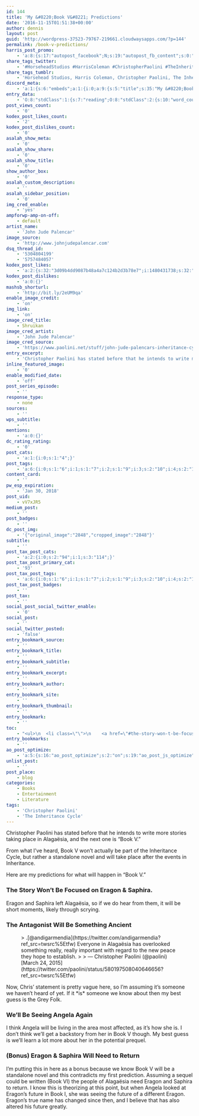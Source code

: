 ```yaml
---
id: 144
title: 'My &#8220;Book V&#8221; Predictions'
date: '2016-11-15T01:51:38+00:00'
author: dennis
layout: post
guid: 'http://wordpress-37523-79767-219661.cloudwaysapps.com/?p=144'
permalink: /book-v-predictions/
harris_post_promo:
    - 'a:8:{s:17:"autopost_facebook";N;s:19:"autopost_fb_content";s:0:"";s:16:"autopost_twitter";N;s:19:"autopost_tw_content";s:0:"";s:15:"autopost_tumblr";N;s:19:"autopost_tu_content";s:0:"";s:16:"autopost_discord";N;s:19:"autopost_di_content";s:0:"";}'
share_tags_twitter:
    - '#HorseheadStudios #HarrisColeman #ChristopherPaolini #TheInheritanceCycle'
share_tags_tumblr:
    - 'Horsehead Studios, Harris Coleman, Christopher Paolini, The Inheritance Cycle'
discord_meta:
    - 'a:1:{s:6:"embeds";a:1:{i:0;a:9:{s:5:"title";s:35:"My &#8220;Book V&#8221; Predictions";s:4:"type";s:4:"rich";s:5:"color";i:7564657;s:11:"description";s:779:"[nl]Christopher Paolini has stated before that he intends to write more stories taking place in&nbsp;Alagaësia, and the next one is "Book V."[nl][nl][nl][nl]From what I''ve heard, Book V won''t actually be part of the Inheritance Cycle, but rather a standalone novel and will take place after the events in Inheritance.[nl][nl][nl][nl][nl][nl]**Topics:** [#Books](https://wolfheartstudios-022022.local/topic/entertainment/literature/books/) [#Entertainment](https://wolfheartstudios-022022.local/topic/entertainment/) [#Literature](https://wolfheartstudios-022022.local/topic/entertainment/literature/) [#Christopher Paolini](https://wolfheartstudios-022022.local/tag/christopher-paolini/) [#The Inheritance Cycle](https://wolfheartstudios-022022.local/tag/the-inheritance-cycle/)";s:3:"url";s:25:"https://wolfhe.art/jv5J5y";s:9:"timestamp";s:25:"2016-11-15T01:51:38-06:00";s:6:"footer";a:2:{s:4:"text";s:47:"Wolfheart Studios | Image by John Jude Palencar";s:8:"icon_url";s:39:"https://cdn.horsehead.tv/32x32/logo.png";}s:6:"author";a:2:{s:4:"name";s:25:"Dennis Abernathy Harrison";s:8:"icon_url";s:81:"https://secure.gravatar.com/avatar/46bd34a2a271159557a75f870d29d02d?s=32&d=mm&r=g";}s:5:"image";a:1:{s:3:"url";s:43:"https://cloud.wolfheart.tv/lRRJqxSyiGqr.png";}}}}'
entry_data:
    - 'O:8:"stdClass":1:{s:7:"reading";O:8:"stdClass":2:{s:10:"word_count";i:282;s:12:"reading_time";i:0;}}'
post_views_count:
    - '0'
kodex_post_likes_count:
    - '2'
kodex_post_dislikes_count:
    - '0'
asalah_show_meta:
    - '0'
asalah_show_share:
    - '0'
asalah_show_title:
    - '0'
show_author_box:
    - '0'
asalah_custom_description:
    - ''
asalah_sidebar_position:
    - '0'
img_cred_enable:
    - 'yes'
ampforwp-amp-on-off:
    - default
artist_name:
    - 'John Jude Palencar'
image_source:
    - 'http://www.johnjudepalencar.com'
dsq_thread_id:
    - '5304804199'
    - '5757484057'
kodex_post_likes:
    - 'a:2:{s:32:"3d09b4dd9087b48a4a7c124b2d3b78e7";i:1480431738;s:32:"c4ca4238a0b923820dcc509a6f75849b";i:1480440985;}'
kodex_post_dislikes:
    - 'a:0:{}'
mashsb_shorturl:
    - 'http://bit.ly/2eUM9qa'
enable_image_credit:
    - 'on'
img_link:
    - 'on'
image_cred_title:
    - Shruikan
image_cred_artist:
    - 'John Jude Palencar'
image_cred_source:
    - 'https://www.paolini.net/stuff/john-jude-palencars-inheritance-cycle-illustrations/'
entry_excerpt:
    - 'Christopher Paolini has stated before that he intends to write more stories taking place in&nbsp;Alagaësia, and the next one is "Book V."'
inline_featured_image:
    - '0'
enable_modified_date:
    - 'off'
post_series_episode:
    - ''
response_type:
    - none
sources:
    - ''
wps_subtitle:
    - ''
mentions:
    - 'a:0:{}'
dc_rating_rating:
    - '0'
post_cats:
    - 'a:1:{i:0;s:1:"4";}'
post_tags:
    - 'a:6:{i:0;s:1:"6";i:1;s:1:"7";i:2;s:1:"9";i:3;s:2:"10";i:4;s:2:"11";i:5;s:2:"12";}'
content_card:
    - ''
pw_esp_expiration:
    - 'Jan 30, 2018'
post_uid:
    - vV7xJR5
medium_post:
    - ''
post_badges:
    - ''
dc_post_img:
    - '{"original_image":"2848","cropped_image":"2848"}'
subtitle:
    - ''
post_tax_post_cats:
    - 'a:2:{i:0;s:2:"94";i:1;s:3:"114";}'
post_tax_post_primary_cat:
    - '93'
post_tax_post_tags:
    - 'a:6:{i:0;s:1:"6";i:1;s:1:"7";i:2;s:1:"9";i:3;s:2:"10";i:4;s:2:"11";i:5;s:2:"12";}'
post_tax_post_badges:
    - ''
post_tax:
    - ''
social_post_social_twitter_enable:
    - '0'
social_post:
    - ''
social_twitter_posted:
    - 'false'
entry_bookmark_source:
    - ''
entry_bookmark_title:
    - ''
entry_bookmark_subtitle:
    - ''
entry_bookmark_excerpt:
    - ''
entry_bookmark_author:
    - ''
entry_bookmark_site:
    - ''
entry_bookmark_thumbnail:
    - ''
entry_bookmark:
    - ''
toc:
    - "<ul>\n  <li class=\"\">\n    <a href=\"#the-story-won-t-be-focused-on-eragon-saphira\">The Story Won&#039;t Be Focused on Eragon &amp; Saphira.</a>\n  </li>\n  <li>\n    <a href=\"#the-antagonist-will-be-something-ancient\">The Antagonist Will Be Something Ancient</a>\n  </li>\n  <li>\n    <a href=\"#we-ll-be-seeing-angela-again\">We&#039;ll Be Seeing Angela Again</a>\n  </li>\n  <li class=\"\">\n    <a href=\"#bonus-eragon-saphira-will-need-to-return\">(Bonus) Eragon &amp; Saphira Will Need to Return</a>\n  </li>\n</ul>\n"
entry_bookmarks:
    - ''
ao_post_optimize:
    - 'a:5:{s:16:"ao_post_optimize";s:2:"on";s:19:"ao_post_js_optimize";s:2:"on";s:20:"ao_post_css_optimize";s:2:"on";s:12:"ao_post_ccss";s:2:"on";s:16:"ao_post_lazyload";s:2:"on";}'
unlist_post:
    - ''
post_place:
    - blog
categories:
    - Books
    - Entertainment
    - Literature
tags:
    - 'Christopher Paolini'
    - 'The Inheritance Cycle'
---
```


Christopher Paolini has stated before that he intends to write more stories taking place in Alagaësia, and the next one is “Book V.”

From what I’ve heard, Book V won’t actually be part of the Inheritance Cycle, but rather a standalone novel and will take place after the events in Inheritance.

Here are my predictions for what will happen in “Book V.”

### The Story Won’t Be Focused on Eragon &amp; Saphira.

Eragon and Saphira left Alagaësia, so if we do hear from them, it will be short moments, likely through scrying.

### The Antagonist Will Be Something Ancient

<figure class="wp-block-embed aligncenter is-type-rich is-provider-twitter wp-block-embed-twitter"><div class="wp-block-embed__wrapper">> .[@andigarmendia](https://twitter.com/andigarmendia?ref_src=twsrc%5Etfw) Everyone in Alagaësia has overlooked something really, really important with regard to the new peace they hope to establish.
> 
> — Christopher Paolini (@paolini) [March 24, 2015](https://twitter.com/paolini/status/580197508040646656?ref_src=twsrc%5Etfw)

<script async="" charset="utf-8" src="https://platform.twitter.com/widgets.js"></script></div></figure>Now, Chris’ statement is pretty vague here, so I’m assuming it’s someone we haven’t heard of yet. If it *is* someone we know about then my best guess is the Grey Folk.

### We’ll Be Seeing Angela Again

I think Angela will be living in the area most affected, as it’s how she is. I don’t think we’ll get a backstory from her in Book V though. My best guess is we’ll learn a lot more about her in the potential prequel.

### (Bonus) Eragon &amp; Saphira Will Need to Return

I’m putting this in here as a bonus because we know Book V will be a standalone novel and this contradicts my first prediction. Assuming a sequel could be written (Book VI) the people of Alagaësia need Eragon and Saphira to return. I know this is theorizing at this point, but when Angela looked at Eragon’s future in Book I, she was seeing the future of a different Eragon. Eragon’s true name has changed since then, and I believe that has also altered his future greatly.